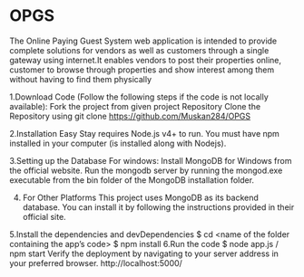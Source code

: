 # OPGS
The Online Paying Guest System web application is intended to provide complete solutions for vendors as well as customers through a single gateway using internet.It enables vendors to post their properties online, customer to browse through properties and show interest among them without having to find them physically

1.Download Code (Follow the following steps if the code is not locally available):
Fork the project from given project  Repository
Clone the Repository using 
git clone  https://github.com/Muskan284/OPGS

2.Installation
Easy Stay requires Node.js v4+ to run.
You must have npm installed in your computer (is installed along with Nodejs). 

3.Setting up the Database
 For windows:
 Install MongoDB for Windows from the official website.
 Run the mongodb server by running the mongod.exe executable from the bin folder of the MongoDB installation folder.
 
4. For Other Platforms
This project uses MongoDB as its backend database. You can install it by following the instructions provided in their official site.

5.Install the dependencies and devDependencies
$ cd <name of the folder containing the app’s code>
$ npm install
  6.Run the code
$ node app.js / npm start
Verify the deployment by navigating to your server address in your preferred browser.
http://localhost:5000/
